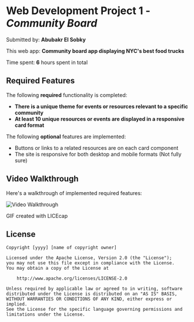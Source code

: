 # Web Development Project 1 - *Community Board*

Submitted by: **Abubakr El Sobky**

This web app: **Community board app displaying NYC's best food trucks**

Time spent: **6** hours spent in total

## Required Features

The following **required** functionality is completed:

* **There is a unique theme for events or resources relevant to a specific community**
* **At least 10 unique resources or events are displayed in a responsive card format**

The following **optional** features are implemented:

* Buttons or links to a related resources are on each card component
* The site is responsive for both desktop and mobile formats (Not fully sure)

## Video Walkthrough

Here's a walkthrough of implemented required features:

<img src='https://github.com/abubakrelsobky/community-board/blob/main/community-board-walkthrough.gif' title='Video Walkthrough' width='' alt='Video Walkthrough' />

GIF created with LICEcap


## License

    Copyright [yyyy] [name of copyright owner]

    Licensed under the Apache License, Version 2.0 (the "License");
    you may not use this file except in compliance with the License.
    You may obtain a copy of the License at

        http://www.apache.org/licenses/LICENSE-2.0

    Unless required by applicable law or agreed to in writing, software
    distributed under the License is distributed on an "AS IS" BASIS,
    WITHOUT WARRANTIES OR CONDITIONS OF ANY KIND, either express or implied.
    See the License for the specific language governing permissions and
    limitations under the License.
